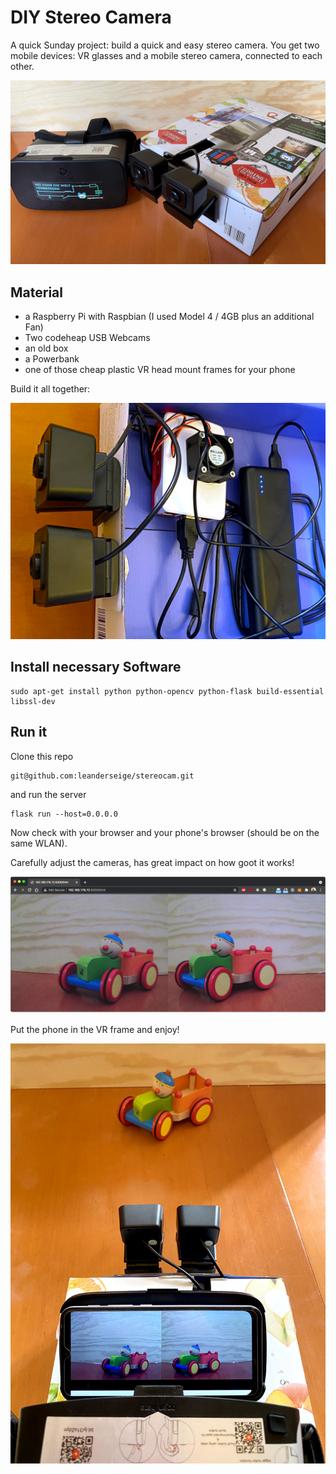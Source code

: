 # DIY Stereo Camera

A quick Sunday project: build a quick and easy stereo camera. You get two mobile devices: VR glasses and a mobile stereo camera, connected to each other.

![Stereo Cam and Glasses](./images/sc-overview.jpg)

## Material
- a Raspberry Pi with Raspbian (I used Model 4 / 4GB plus an additional Fan)
- Two codeheap USB Webcams
- an old box
- a Powerbank
- one of those cheap plastic VR head mount frames for your phone

Build it all together:

![Stereo Cam im Browser](./images/sc-box.jpg)

## Install necessary Software

```
sudo apt-get install python python-opencv python-flask build-essential libssl-dev
```

## Run it

Clone this repo

```
git@github.com:leanderseige/stereocam.git
```
and run the server
```
flask run --host=0.0.0.0
```
Now check with your browser and your phone's browser (should be on the same WLAN).

Carefully adjust the cameras, has great impact on how goot it works!

![Stereo Cam im Browser](./images/sc-browser.png)

Put the phone in the VR frame and enjoy!

![Stereo Cam im Browser](./images/sc-arrange.jpg)
